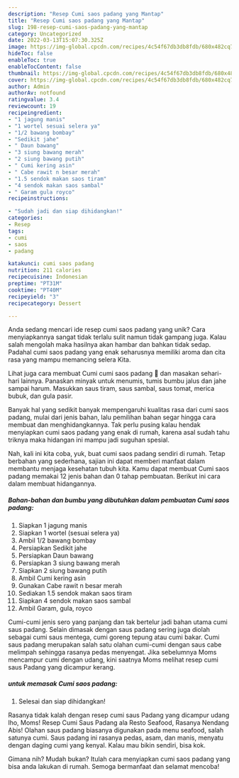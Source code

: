 ```yaml
---
description: "Resep Cumi saos padang yang Mantap"
title: "Resep Cumi saos padang yang Mantap"
slug: 198-resep-cumi-saos-padang-yang-mantap
category: Uncategorized
date: 2022-03-13T15:07:30.325Z
image: https://img-global.cpcdn.com/recipes/4c54f67db3db8fdb/680x482cq70/cumi-saos-padang-foto-resep-utama.jpg
hideToc: false
enableToc: true
enableTocContent: false
thumbnail: https://img-global.cpcdn.com/recipes/4c54f67db3db8fdb/680x482cq70/cumi-saos-padang-foto-resep-utama.jpg
cover: https://img-global.cpcdn.com/recipes/4c54f67db3db8fdb/680x482cq70/cumi-saos-padang-foto-resep-utama.jpg
author: Admin
authorAv: notfound
ratingvalue: 3.4
reviewcount: 19
recipeingredient:
- "1 jagung manis"
- "1 wortel sesuai selera ya"
- "1/2 bawang bombay"
- "Sedikit jahe"
- " Daun bawang"
- "3 siung bawang merah"
- "2 siung bawang putih"
- " Cumi kering asin"
- " Cabe rawit n besar merah"
- "1.5 sendok makan saos tiram"
- "4 sendok makan saos sambal"
- " Garam gula royco"
recipeinstructions:

- "Sudah jadi dan siap dihidangkan!"
categories:
- Resep
tags:
- cumi
- saos
- padang

katakunci: cumi saos padang 
nutrition: 211 calories
recipecuisine: Indonesian
preptime: "PT31M"
cooktime: "PT40M"
recipeyield: "3"
recipecategory: Dessert

---
```





Anda sedang mencari ide resep cumi saos padang yang unik? Cara menyiapkannya sangat tidak terlalu sulit namun tidak gampang juga. Kalau salah mengolah maka hasilnya akan hambar dan bahkan tidak sedap. Padahal cumi saos padang yang enak seharusnya memiliki aroma dan cita rasa yang mampu memancing selera Kita.





Lihat juga cara membuat Cumi cumi saos padang 🦑 dan masakan sehari-hari lainnya. Panaskan minyak untuk menumis, tumis bumbu jalus dan jahe sampai harum. Masukkan saus tiram, saus sambal, saus tomat, merica bubuk, dan gula pasir.

Banyak hal yang sedikit banyak mempengaruhi kualitas rasa dari cumi saos padang, mulai dari jenis bahan, lalu pemilihan bahan segar hingga cara membuat dan menghidangkannya. Tak perlu pusing kalau hendak menyiapkan cumi saos padang yang enak di rumah, karena asal sudah tahu triknya maka hidangan ini mampu jadi suguhan spesial.






Nah, kali ini kita coba, yuk, buat cumi saos padang sendiri di rumah. Tetap berbahan yang sederhana, sajian ini dapat memberi manfaat dalam membantu menjaga kesehatan tubuh kita. Kamu dapat membuat Cumi saos padang memakai 12 jenis bahan dan 0 tahap pembuatan. Berikut ini cara dalam membuat hidangannya.

<!--inarticleads1-->

##### Bahan-bahan dan bumbu yang dibutuhkan dalam pembuatan Cumi saos padang:

1. Siapkan 1 jagung manis
1. Siapkan 1 wortel (sesuai selera ya)
1. Ambil 1/2 bawang bombay
1. Persiapkan Sedikit jahe
1. Persiapkan  Daun bawang
1. Persiapkan 3 siung bawang merah
1. Siapkan 2 siung bawang putih
1. Ambil  Cumi kering asin
1. Gunakan  Cabe rawit n besar merah
1. Sediakan 1.5 sendok makan saos tiram
1. Siapkan 4 sendok makan saos sambal
1. Ambil  Garam, gula, royco


Cumi-cumi jenis sero yang panjang dan tak bertelur jadi bahan utama cumi saus padang. Selain dimasak dengan saus padang sering juga diolah sebagai cumi saus mentega, cumi goreng tepung atau cumi bakar. Cumi saus padang merupakan salah satu olahan cumi-cumi dengan saus cabe melimpah sehingga rasanya pedas menyengat. Jika sebelumnya Moms mencampur cumi dengan udang, kini saatnya Moms melihat resep cumi saus Padang yang dicampur kerang. 

<!--inarticleads2-->

#####  untuk memasak Cumi saos padang:


1. Selesai dan siap dihidangkan!

Rasanya tidak kalah dengan resep cumi saus Padang yang dicampur udang lho, Moms! Resep Cumi Saus Padang ala Resto Seafood, Rasanya Nendang Abis! Olahan saus padang biasanya digunakan pada menu seafood, salah satunya cumi. Saus padang ini rasanya pedas, asam, dan manis, menyatu dengan daging cumi yang kenyal. Kalau mau bikin sendiri, bisa kok. 

Gimana nih? Mudah bukan? Itulah cara menyiapkan cumi saos padang yang bisa anda lakukan di rumah. Semoga bermanfaat dan selamat mencoba!
